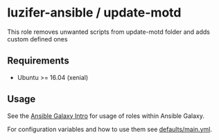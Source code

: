# luzifer-ansible / update-motd

This role removes unwanted scripts from update-motd folder and adds custom defined ones

## Requirements

- Ubuntu >= 16.04 (xenial)

## Usage

See the [Ansible Galaxy Intro](https://galaxy.ansible.com/intro) for usage of roles within Ansible Galaxy.

For configuration variables and how to use them see [defaults/main.yml](defaults/main.yml).
